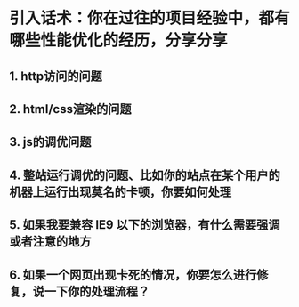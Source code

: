 # 引入话术：你在过往的项目经验中，都有哪些性能优化的经历，分享分享

## 1. http访问的问题

## 2. html/css渲染的问题

## 3. js的调优问题

## 4. 整站运行调优的问题、比如你的站点在某个用户的机器上运行出现莫名的卡顿，你要如何处理

## 5. 如果我要兼容 IE9 以下的浏览器，有什么需要强调或者注意的地方

## 6. 如果一个网页出现卡死的情况，你要怎么进行修复，说一下你的处理流程？
